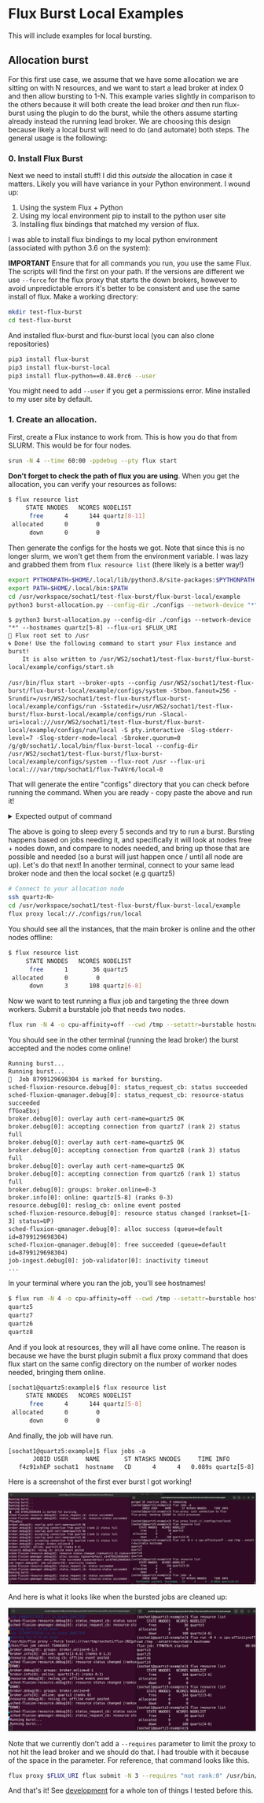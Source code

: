 # Flux Burst Local Examples

This will include examples for local bursting.

## Allocation burst

For this first use case, we assume that we have some allocation we are sitting on
with N resources, and we want to start a lead broker at index 0 and then allow bursting
to 1-N. This example varies slightly in comparison to the others because
it will both create the lead broker _and_ then run flux-burst using the plugin
to do the burst, while the others assume starting already instead the running
lead broker. We are choosing this design because likely a local burst will need
to do (and automate) both steps. The general usage is the following:

### 0. Install Flux Burst

Next we need to install stuff! I did this _outside_ the allocation in case it matters. Likely you will have variance in your Python environment.
I wound up:

1. Using the system Flux + Python
2. Using my local environment pip to install to the python user site
3. Installing flux bindings that matched my version of flux.

I was able to install flux bindings to my local python environment (associated with python 3.6 on the system):

**IMPORTANT** Ensure that for all commands you run, you use the same Flux. The scripts will find the first on your path. If the versions are different we use `--force` for the flux proxy that starts the down brokers, however to avoid unpredictable errors it's better to be consistent and use the same install of flux.
Make a working directory:

```bash
mkdir test-flux-burst
cd test-flux-burst
```

And installed flux-burst and flux-burst local (you can also clone repositories)

```bash
pip3 install flux-burst
pip3 install flux-burst-local
pip3 install flux-python==0.48.0rc6 --user
```

You might need to add `--user` if you get a permissions error. Mine installed to my user site by default.

### 1. Create an allocation.

First, create a Flux instance to work from. This is how you do that from SLURM. This would be for four nodes.

```bash
srun -N 4 --time 60:00 -ppdebug --pty flux start
```
**Don't forget to check the path of flux you are using**. When you get the allocation, you can verify your resources as follows:

```bash
$ flux resource list
     STATE NNODES   NCORES NODELIST
      free      4      144 quartz[8-11]
 allocated      0        0
      down      0        0
```

Then generate the configs for the hosts we got. Note that since this is no longer slurm, we won't get them from the environment variable.
I was lazy and grabbed them from `flux resource list` (there likely is a better way!)

```bash
export PYTHONPATH=$HOME/.local/lib/python3.8/site-packages:$PYTHONPATH
export PATH=$HOME/.local/bin:$PATH
cd /usr/workspace/sochat1/test-flux-burst/flux-burst-local/example
python3 burst-allocation.py --config-dir ./configs --network-device "*" --hostnames quartz[5-8] --flux-uri $FLUX_URI
```
```console
$ python3 burst-allocation.py --config-dir ./configs --network-device "*" --hostnames quartz[5-8] --flux-uri $FLUX_URI
🌳️ Flux root set to /usr
🌀️ Done! Use the following command to start your Flux instance and burst!
    It is also written to /usr/WS2/sochat1/test-flux-burst/flux-burst-local/example/configs/start.sh

/usr/bin/flux start --broker-opts --config /usr/WS2/sochat1/test-flux-burst/flux-burst-local/example/configs/system -Stbon.fanout=256 -Srundir=/usr/WS2/sochat1/test-flux-burst/flux-burst-local/example/configs/run -Sstatedir=/usr/WS2/sochat1/test-flux-burst/flux-burst-local/example/configs/run -Slocal-uri=local:///usr/WS2/sochat1/test-flux-burst/flux-burst-local/example/configs/run/local -S pty.interactive -Slog-stderr-level=7 -Slog-stderr-mode=local -Sbroker.quorum=0 /g/g0/sochat1/.local/bin/flux-burst-local --config-dir /usr/WS2/sochat1/test-flux-burst/flux-burst-local/example/configs/system --flux-root /usr --flux-uri local:///var/tmp/sochat1/flux-TvAVr6/local-0
```

That will generate the entire "configs" directory that you can check before running the command. When you are ready - copy paste the above and run it!

<details>

<summary>Expected output of command</summary>

```console
broker.debug[0]: insmod connector-local
broker.info[0]: start: none->join 14.5897ms
broker.info[0]: parent-none: join->init 0.025185ms
connector-local.debug[0]: allow-guest-user=true
connector-local.debug[0]: allow-root-owner=true
broker.debug[0]: insmod barrier
broker.debug[0]: insmod content-sqlite
content-sqlite.debug[0]: /usr/WS2/sochat1/test-flux-burst/flux-burst-local/example/configs/run/content.sqlite (22 objects) journal_mode=WAL synchronous=NORMAL
broker.debug[0]: content backing store: enabled content-sqlite
broker.debug[0]: insmod kvs
kvs.info[0]: restored KVS from checkpoint on 2023-07-15T02:17:45Z
broker.debug[0]: insmod kvs-watch
broker.debug[0]: insmod resource
resource.debug[0]: reslog_cb: resource-init event posted
resource.debug[0]: reslog_cb: resource-define event posted
broker.debug[0]: insmod cron
cron.info[0]: synchronizing cron tasks to event heartbeat.pulse
broker.debug[0]: insmod job-manager
job-manager.debug[0]: jobtap plugin .history registered method job-manager.history.get
job-manager.info[0]: restart: 0 jobs
job-manager.info[0]: restart: 0 running jobs
job-manager.debug[0]: restart: max_jobid=0
job-manager.debug[0]: duration-validator: updated expiration to 0.00
broker.debug[0]: insmod job-info
broker.debug[0]: insmod job-list
job-list.debug[0]: job_state_init_from_kvs: read 0 jobs
broker.debug[0]: insmod job-ingest
job-ingest.debug[0]: configuring validator with plugins=(null), args=(null) (enabled)
job-ingest.debug[0]: fluid ts=1ms
broker.debug[0]: insmod job-exec
job-exec.debug[0]: using default shell path /usr/libexec/flux/flux-shell
job-exec.debug[0]: using imp path /usr/libexec/flux/flux-imp
broker.debug[0]: insmod heartbeat
broker.info[0]: rc1.0: running /etc/flux/rc1.d/01-flux-account-priority-update
broker.info[0]: rc1.0: running /etc/flux/rc1.d/01-sched-fluxion
broker.debug[0]: insmod sched-fluxion-resource
sched-fluxion-resource.info[0]: version 0.26.0
sched-fluxion-resource.debug[0]: mod_main: resource module starting
sched-fluxion-resource.warning[0]: create_reader: allowlist unsupported
sched-fluxion-resource.debug[0]: resource graph datastore loaded with rv1exec reader
sched-fluxion-resource.info[0]: populate_resource_db: loaded resources from core's resource.acquire
sched-fluxion-resource.debug[0]: resource status changed (rankset=[all] status=DOWN)
sched-fluxion-resource.debug[0]: mod_main: resource graph database loaded
broker.debug[0]: insmod sched-fluxion-qmanager
sched-fluxion-qmanager.info[0]: version 0.26.0
sched-fluxion-qmanager.debug[0]: service_register
sched-fluxion-qmanager.debug[0]: enforced policy (queue=default): fcfs
sched-fluxion-qmanager.debug[0]: effective queue params (queue=default): default
sched-fluxion-qmanager.debug[0]: effective policy params (queue=default): default
sched-fluxion-qmanager.debug[0]: handshaking with sched-fluxion-resource completed
job-manager.debug[0]: scheduler: hello
job-manager.debug[0]: scheduler: ready unlimited
sched-fluxion-qmanager.debug[0]: handshaking with job-manager completed
broker.info[0]: rc1.0: running /etc/flux/rc1.d/02-cron
broker.info[0]: rc1.0: /etc/flux/rc1 Exited (rc=0) 2.1s
broker.info[0]: rc1-success: init->quorum 2.09608s
broker.debug[0]: groups: broker.online=0
broker.info[0]: online: quartz5 (ranks 0)
broker.info[0]: quorum-full: quorum->run 0.101144s
resource.debug[0]: reslog_cb: online event posted
sched-fluxion-resource.debug[0]: resource status changed (rankset=[0] status=UP)
flux-burst client is loaded with plugins for: local
Running burst...
```

</details>

The above is going to sleep every 5 seconds and try to run a burst. Bursting happens based on jobs needing it, and specifically
it will look at nodes free + nodes down, and compare to nodes needed, and bring up those that are possible and needed (so a burst
will just happen once / until all node are up). Let's do that next!
In another terminal, connect to your same lead broker node and then the local socket (e.g quartz5)

```bash
# Connect to your allocation node
ssh quartz<N>
cd /usr/workspace/sochat1/test-flux-burst/flux-burst-local/example
flux proxy local://./configs/run/local
```

You should see all the instances, that the main broker is online and the other nodes offline:

```bash
$ flux resource list
     STATE NNODES   NCORES NODELIST
      free      1       36 quartz5
 allocated      0        0
      down      3      108 quartz[6-8]
```

Now we want to test running a flux job and targeting the three down workers. Submit a burstable job that needs two nodes.

```bash
flux run -N 4 -o cpu-affinity=off --cwd /tmp --setattr=burstable hostname
```

You should see in the other terminal (running the lead broker) the burst accepted and the nodes come online!

```console
Running burst...
Running burst...
🧋️  Job 8799129698304 is marked for bursting.
sched-fluxion-resource.debug[0]: status_request_cb: status succeeded
sched-fluxion-qmanager.debug[0]: status_request_cb: resource-status succeeded
fTGoaEbxj
broker.debug[0]: overlay auth cert-name=quartz5 OK
broker.debug[0]: accepting connection from quartz7 (rank 2) status full
broker.debug[0]: overlay auth cert-name=quartz5 OK
broker.debug[0]: accepting connection from quartz8 (rank 3) status full
broker.debug[0]: overlay auth cert-name=quartz5 OK
broker.debug[0]: accepting connection from quartz6 (rank 1) status full
broker.debug[0]: groups: broker.online=0-3
broker.info[0]: online: quartz[5-8] (ranks 0-3)
resource.debug[0]: reslog_cb: online event posted
sched-fluxion-resource.debug[0]: resource status changed (rankset=[1-3] status=UP)
sched-fluxion-qmanager.debug[0]: alloc success (queue=default id=8799129698304)
sched-fluxion-qmanager.debug[0]: free succeeded (queue=default id=8799129698304)
job-ingest.debug[0]: job-validator[0]: inactivity timeout
...
```

In your terminal where you ran the job, you'll see hostnames!

```bash
$ flux run -N 4 -o cpu-affinity=off --cwd /tmp --setattr=burstable hostname
quartz5
quartz7
quartz6
quartz8
```

And if you look at resources, they will all have come online. The reason is because we have the burst plugin
submit a flux proxy command that does flux start on the same config directory on the number of worker nodes needed,
bringing them online.

```bash
[sochat1@quartz5:example]$ flux resource list
     STATE NNODES   NCORES NODELIST
      free      4      144 quartz[5-8]
 allocated      0        0
      down      0        0
```

And finally, the job will have run.

```
[sochat1@quartz5:example]$ flux jobs -a
       JOBID USER     NAME       ST NTASKS NNODES     TIME INFO
   f4z91xhEP sochat1  hostname   CD      4      4   0.089s quartz[5-8]
```

Here is a screenshot of the first ever burst I got working!

![img/bursting.png](img/bursting.png)

And here is what it looks like when the bursted jobs are cleaned up:

![img/cleanup.png](img/cleanup.png)

Note that we currently don't add a `--requires` parameter to limit the proxy to not hit the lead broker and we should
do that. I had trouble with it because of the space in the parameter. For reference, that command
looks like this.

```bash
flux proxy $FLUX_URI flux submit -N 3 --requires "not rank:0" /usr/bin/flux start --broker-opts --config /usr/WS2/sochat1/test-flux-burst/flux-burst-local/example/configs/system
```

And that's it! See [development](development.md) for a whole ton of things I tested before this.
